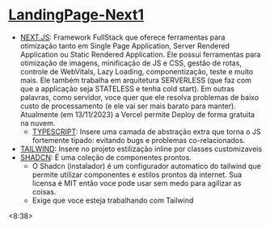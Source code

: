 # [LandingPage-Next1](https://www.youtube.com/watch?v=hJTPDo8JlMc&t=4024s)
 - [NEXT.JS](https://nextjs.org/): Framework FullStack que oferece ferramentas para otimização tanto em Single Page Application, Server Rendered Application ou Static Rendered Application. Ele possui ferramentas para otimização de imagens, minificação de JS e CSS, gestão de rotas, controle de WebVitals, Lazy Loading, componentização, teste e muito mais. Ele também trabalha em arquitetura SERVERLESS (que faz com que a applicação seja STATELESS e tenha cold start). Em outras palavras, como servidor, voce quer que ele resolva problemas de baixo custo de processamento (e ele vai ser mais barato para manter). Atualmente (em 13/11/2023) a Vercel permite Deploy de forma gratuita na nuvem.
    - [TYPESCRIPT](https://www.typescriptlang.org/): Insere uma camada de abstração extra que torna o JS fortemente tipado: evitando bugs e problemas co-relacionados.
 - [TAILWIND](https://tailwindcss.com/): Insere no projeto estilização inline por classes customizaveis
 - [SHADCN](https://ui.shadcn.com/docs): É uma coleção de componentes prontos.
    - O Shadcn (instalador) é um configurador automatico do tailwind que permite utilizar componentes e estilos prontos da internet. Sua licensa é MIT então voce pode usar sem medo para agilizar as coisas.
    - Exige que voce esteja trabalhando com Tailwind



<8:38>